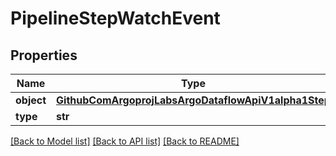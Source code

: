 # PipelineStepWatchEvent

## Properties
Name | Type | Description | Notes
------------ | ------------- | ------------- | -------------
**object** | [**GithubComArgoprojLabsArgoDataflowApiV1alpha1Step**](GithubComArgoprojLabsArgoDataflowApiV1alpha1Step.md) |  | [optional] 
**type** | **str** |  | [optional] 

[[Back to Model list]](../README.md#documentation-for-models) [[Back to API list]](../README.md#documentation-for-api-endpoints) [[Back to README]](../README.md)


